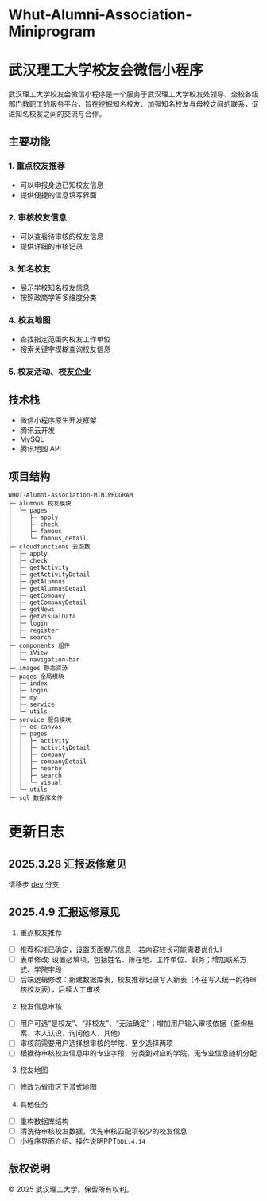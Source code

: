 # Whut-Alumni-Association-Miniprogram

# 武汉理工大学校友会微信小程序

武汉理工大学校友会微信小程序是一个服务于武汉理工大学校友处领导、全校各级部门教职工的服务平台，旨在挖掘知名校友、加强知名校友与母校之间的联系，促进知名校友之间的交流与合作。

## 主要功能

### 1. 重点校友推荐
- 可以申报身边已知校友信息
- 提供便捷的信息填写界面

### 2. 审核校友信息
- 可以查看待审核的校友信息
- 提供详细的审核记录

### 3. 知名校友
- 展示学校知名校友信息
- 按照政商学等多维度分类

### 4. 校友地图
- 查找指定范围内校友工作单位
- 搜索关键字模糊查询校友信息

### 5. 校友活动、校友企业

## 技术栈
- 微信小程序原生开发框架
- 腾讯云开发
- MySQL
- 腾讯地图 API

## 项目结构

```text
WHUT-Alumni-Association-MINIPROGRAM
├─ alumnus 校友模块
│  └─ pages
│     ├─ apply
│     ├─ check
│     ├─ famous
│     └─ famous_detail
├─ cloudfunctions 云函数
│  ├─ apply
│  ├─ check
│  ├─ getActivity
│  ├─ getActivityDetail
│  ├─ getAlumnus
│  ├─ getAlumnusDetail
│  ├─ getCompany
│  ├─ getCompanyDetail
│  ├─ getNews
│  ├─ getVisualData
│  ├─ login
│  ├─ register
│  └─ search
├─ components 组件
│  ├─ iView
│  └─ navigation-bar
├─ images 静态资源
├─ pages 全局模块
│  ├─ index
│  ├─ login
│  ├─ my
│  ├─ service
│  └─ utils
├─ service 服务模块
│  ├─ ec-canvas
│  ├─ pages
│  │  ├─ activity
│  │  ├─ activityDetail
│  │  ├─ company
│  │  ├─ companyDetail
│  │  ├─ nearby
│  │  ├─ search
│  │  └─ visual
│  └─ utils
└─ sql 数据库文件
```

# 更新日志

## 2025.3.28 汇报返修意见

请移步 [dev](https://github.com/kmoonn/Whut-Almnus-Miniprogram/blob/dev/README.md) 分支 

## 2025.4.9 汇报返修意见

1. 重点校友推荐
- [ ] 推荐标准已确定，设置页面提示信息，若内容较长可能需要优化UI
- [ ] 表单修改: 设置必填项，包括姓名、所在地、工作单位、职务；增加联系方式、学院字段
- [ ] 后端逻辑修改：新建数据库表，校友推荐记录写入新表（不在写入统一的待审核校友表），后续人工审核

2. 校友信息审核
- [ ] 用户可选“是校友”、“非校友”、“无法确定”；增加用户输入审核依据（查询档案、本人认识、询问他人、其他）
- [ ] 审核前需要用户选择想审核的学院，至少选择两项
- [ ] 根据待审核校友信息中的专业字段，分类到对应的学院，无专业信息随机分配

3. 校友地图
- [ ] 修改为省市区下潜式地图

4. 其他任务
- [ ] 重构数据库结构
- [ ] 清洗待审核校友数据，优先审核匹配项较少的校友信息
- [ ] 小程序界面介绍、操作说明PPT`DDL:4.14` 

## 版权说明

© 2025 武汉理工大学。保留所有权利。
